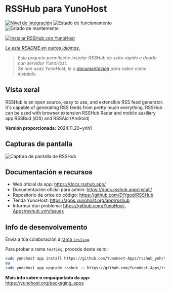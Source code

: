 <!--
NOTA: Este README foi creado automáticamente por <https://github.com/YunoHost/apps/tree/master/tools/readme_generator>
NON debe editarse manualmente.
-->

# RSSHub para YunoHost

[![Nivel de integración](https://apps.yunohost.org/badge/integration/rsshub)](https://ci-apps.yunohost.org/ci/apps/rsshub/)
![Estado de funcionamento](https://apps.yunohost.org/badge/state/rsshub)
![Estado de mantemento](https://apps.yunohost.org/badge/maintained/rsshub)

[![Instalar RSSHub con YunoHost](https://install-app.yunohost.org/install-with-yunohost.svg)](https://install-app.yunohost.org/?app=rsshub)

*[Le este README en outros idiomas.](./ALL_README.md)*

> *Este paquete permíteche instalar RSSHub de xeito rápido e doado nun servidor YunoHost.*  
> *Se non usas YunoHost, le a [documentación](https://yunohost.org/install) para saber como instalalo.*

## Vista xeral

RSSHub is an open source, easy to use, and extensible RSS feed generator. It's capable of generating RSS feeds from pretty much everything. RSSHub can be used with browser extension RSSHub Radar and mobile auxiliary app RSSBud (iOS) and RSSAid (Android)


**Versión proporcionada:** 2024.11.20~ynh1

## Capturas de pantalla

![Captura de pantalla de RSSHub](./doc/screenshots/screenshot.png)

## Documentación e recursos

- Web oficial da app: <https://docs.rsshub.app/>
- Documentación oficial para admin: <https://docs.rsshub.app/install/>
- Repositorio de orixe do código: <https://github.com/DIYgod/RSSHub>
- Tenda YunoHost: <https://apps.yunohost.org/app/rsshub>
- Informar dun problema: <https://github.com/YunoHost-Apps/rsshub_ynh/issues>

## Info de desenvolvemento

Envía a túa colaboración á [rama `testing`](https://github.com/YunoHost-Apps/rsshub_ynh/tree/testing).

Para probar a rama `testing`, procede deste xeito:

```bash
sudo yunohost app install https://github.com/YunoHost-Apps/rsshub_ynh/tree/testing --debug
ou
sudo yunohost app upgrade rsshub -u https://github.com/YunoHost-Apps/rsshub_ynh/tree/testing --debug
```

**Máis info sobre o empaquetado da app:** <https://yunohost.org/packaging_apps>
